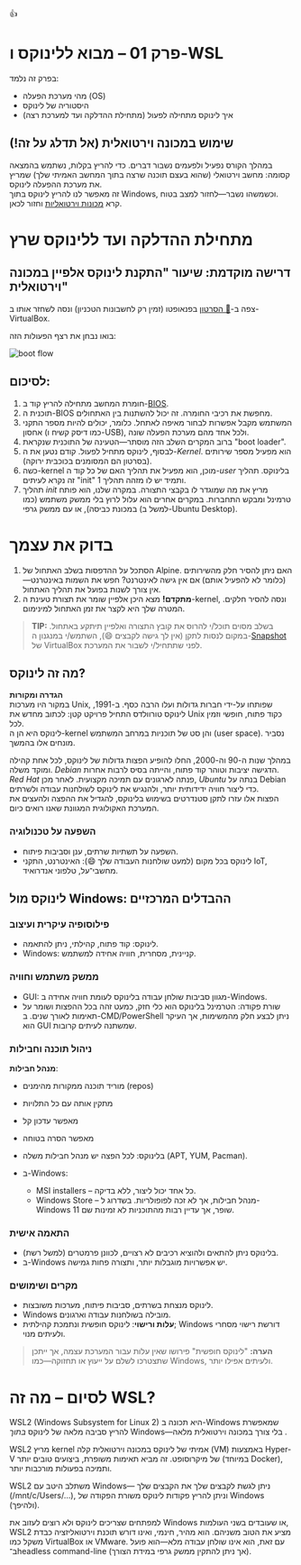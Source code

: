 👍

# פרק 01 – מבוא ללינוקס ו-WSL

בפרק זה נלמד:

- מהי מערכת הפעלה (OS)  
- היסטוריה של לינוקס  
- איך לינוקס מתחילה לפעול (מתחילת ההדלקה ועד למערכת רצה)  

## שימוש במכונה וירטואלית (אל תדלג על זה!)  
במהלך הקורס נפעיל ולפעמים נשבור דברים. כדי להריץ בקלות, נשתמש בהמצאה קסומה: מחשב וירטואלי (שהוא בעצם תוכנה שרצה בתוך המחשב האמיתי שלך) שמריץ את מערכת ההפעלה לינוקס.  
זה מאפשר לנו להריץ לינוקס בתוך Windows, וכשמשהו נשבר—לחזור למצב בטוח.  
קרא [מכונות וירטואליות](./virtual_machines.md) וחזור לכאן.

# מתחילת ההדלקה ועד ללינוקס שרץ

## דרישה מוקדמת: שיעור "התקנת לינוקס אלפיין במכונה וירטואלית"  
צפה ב-[🎥 הסרטון](https://panoptotech.cloud.panopto.eu/Panopto/Pages/Viewer.aspx?id=141815e4-0c6f-4176-b022-b2b000826174) בפנאופטו (זמין רק לחשבונות הטכניון) ונסה לשחזר אותו ב-VirtualBox.

בואו נבחן את רצף הפעולות הזה:

![boot flow](https://miro.medium.com/v2/resize:fit:720/format:webp/1*sjr7OoJ3xS5VZxoZ6_YF6w.png)

## לסיכום:  
1. חומרת המחשב מתחילה להריץ קוד ב-[BIOS](https://en.wikipedia.org/wiki/BIOS).  
2. תוכנית ה-BIOS מחפשת את רכיבי החומרה. זה יכול להשתנות בין האתחולים.  
3. המשתמש מקבל אפשרות לבחור מאיפה לאתחל. כלומר, יכולים להיות מספר התקני אחסון (כמו דיסק קשיח ו-USB), ולכל אחד מהם מערכת הפעלה שונה.  
4. ברוב המקרים השלב הזה מוסתר—הטעינה של התוכנית שנקראת "boot loader".  
5. לבסוף, לינוקס מתחיל לפעול. קודם נטען את ה-*Kernel*. הוא מפעיל מספר שירותים (בסרטון הם המסומנים בכוכבית ירוקה).  
6. כשה-kernel מוכן, הוא מפעיל את תהליך האם של כל קוד ה-*user* בלינוקס. תהליך זה נקרא לעיתים "init" ותמיד יש לו מזהה תהליך 1.  
7. תהליך *init* מריץ את מה שמוגדר לו בקבצי התצורה. במקרה שלנו, הוא פותח טרמינל ומבקש התחברות. במקרים אחרים הוא עלול לרוץ בלי ממשק משתמש (כמו במכונת כביסה), או עם ממשק גרפי (למשל ב-Ubuntu Desktop).

# בדוק את עצמך  
1. הסתכל על ההדפסות בשלב האתחול של Alpine. האם ניתן להסיר חלק מהשירותים (כלומר לא להפעיל אותם) אם אין גישה לאינטרנט? חפש את השמות באינטרנט—אין צורך לשנות בפועל את תהליך האתחול.  
2. **מתקדם!** מצא היכן אלפיין שומר את תצורת טעינת ה-kernel, ונסה להסיר חלקים. המטרה שלך היא לקצר את זמן האתחול למינימום.  
 > **TIP:** בשלב מסוים תוכל/י להרוס את קובץ התצורה ואלפיין תיתקע באתחול. במקום לנסות לתקן (אין לך גישה לקבצים 😄), השתמש/י במנגנון ה-[Snapshot](https://docs.oracle.com/en/virtualization/virtualbox/6.0/user/snapshots.html) של VirtualBox לפני שתתחיל/י לשבור את המערכת.

## מה זה לינוקס?  

**הגדרה ומקורות**  
במקור היו מערכות Unix, שפותחו על-ידי חברות גדולות ועלו הרבה כסף. ב-1991, לינוקס טורוולדס התחיל פרויקט קטן: לכתוב מחדש את Unix כקוד פתוח, חופשי וזמין לכל.  
לינוקס היא הן ה-kernel והן סט של תוכניות במרחב המשתמש (user space). נסביר מונחים אלו בהמשך.

במהלך שנות ה-90 וה-2000, החלו להופיע הפצות גדולות של לינוקס, לכל אחת קהילה ומוקד משלה. *Debian* הדגישה יציבות וטוהר קוד פתוח, והייתה בסיס לרבות אחרות. *Red Hat* פנתה לארגונים עם תמיכה מקצועית. לאחר מכן, *Ubuntu* בנתה על Debian כדי ליצור חוויה ידידותית יותר, ולהנגיש את לינוקס לשולחנות עבודה ולשרתים.  
הפצות אלו עזרו לתקן סטנדרטים בשימוש בלינוקס, להגדיל את ההפצה ולהעצים את המערכת האקולוגית המגוונת שאנו רואים כיום.

### השפעה על טכנולוגיה
  - השפעה על תשתיות שרתים, ענן וסביבות פיתוח.  
  - לינוקס בכל מקום (למעט שולחנות העבודה שלך 😄): האינטרנט, התקני IoT, מחשבי־על, טלפוני אנדרואיד.

## לינוקס מול Windows: ההבדלים המרכזיים  

### פילוסופיה עיקרית ועיצוב  
- לינוקס: קוד פתוח, קהילתי, ניתן להתאמה.  
- Windows: קניינית, מסחרית, חוויה אחידה למשתמש.

### ממשק משתמש וחוויה  
- GUI: מגוון סביבות שולחן עבודה בלינוקס לעומת חוויה אחידה ב-Windows.  
- שורת פקודה: הטרמינל בלינוקס הוא כלי חזק, כמעט זהה בכל ההפצות ושומר על תאימות לאורך שנים. ב-CMD/PowerShell ניתן לבצע חלק מהמשימות, אך העיקר הוא GUI שמשתנה לעיתים קרובות.

### ניהול תוכנה וחבילות  
**מנהל חבילות**:  
- מוריד תוכנה ממקורות מהימנים (repos)  
- מתקין אותה עם כל התלויות  
- מאפשר עדכון קל  
- מאפשר הסרה בטוחה  

- בלינוקס: לכל הפצה יש מנהל חבילות משלה (APT, YUM, Pacman).  
- ב-Windows:  
  - MSI installers – כל אחד יכול ליצור, ללא בדיקה.  
  - Windows Store – מנהל חבילות, אך לא זכה לפופולריות. בשדרוג ל-Windows 11 שופר, אך עדיין רבות מהתוכניות לא זמינות שם.

### התאמה אישית  
- בלינוקס ניתן להתאים ולהוציא רכיבים לא רצויים, לכוונן פרמטרים (למשל רשת).  
- ב-Windows יש אפשרויות מוגבלות יותר, ותצורה פחות גמישה.

### מקרים ושימושים  
- לינוקס מנצחת בשרתים, סביבות פיתוח, מערכות משובצות.  
- Windows מובילה בשולחנות עבודה וארגונים.  
- **עלות ורישוי**: לינוקס חופשית ונתמכת קהילתית; Windows דורשת רישוי מסחרי ולעיתים מנוי.

> **הערה:** "לינוקס חופשית" פירושו שאין עלות עבור המערכת עצמה, אך ייתכן שתצטרכו לשלם על ייעוץ או תחזוקה—כמו Windows, ולעיתים אפילו יותר.

# לסיום – מה זה WSL?

WSL2 (Windows Subsystem for Linux 2) היא תכונה ב-Windows שמאפשרת להריץ סביבה מלאה של לינוקס _בתוך_ Windows—בלי צורך במכונה וירטואלית מלאה .  

WSL2 מריץ kernel אמיתי של לינוקס במכונה וירטואלית קלה (VM) באמצעות Hyper-V של מיקרוסופט. זה מביא תאימות משופרת, ביצועים טובים יותר (במיוחד Docker), ותמיכה בפעולות מורכבות יותר.  

WSL2 משתלב היטב עם Windows— ניתן לגשת לקבצים שלך את הקבצים שלך (/mnt/c/Users/…), וניתן להריץ פקודות לינוקס משורת הפקודה של Windows (ולהיפך).  

למפתחים שצריכים לינוקס ולא רוצים לעזוב את Windows  או שעובדים בשני העולמות, WSL2 מציע את הטוב משניהם. הוא מהיר, חינמי, ואינו דורש תוכנת וירטואליזציה כבדת משקל כמו VirtualBox או VMware. עם זאת, הוא אינו שולחן עבודה מלא—הוא פועל ב־headless command-line (אך ניתן להתקין ממשק גרפי במידת הצורך).
